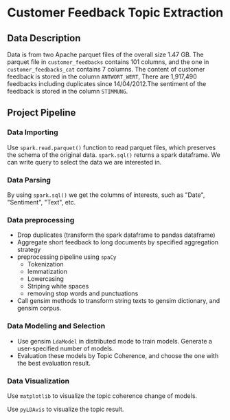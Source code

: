 # Customer Feedback Topic Extraction

## Data Description

Data is from two Apache parquet files of the overall size 1.47 GB.  The parquet file in `customer_feedbacks` contains 101 columns, and the one in `customer_feedbacks_cat` contains 7 columns. The content of customer feedback is stored in the column `ANTWORT_WERT`, There are 1,917,490 feedbacks including duplicates since 14/04/2012.The sentiment of the feedback is stored in the column `STIMMUNG`.

## Project Pipeline

### Data Importing

Use `spark.read.parquet()` function to read parquet files, which preserves the schema of the original data. `spark.sql()` returns a spark dataframe. We can write query to select the data we are interested in.

### Data Parsing

By using `spark.sql()` we get the columns of interests, such as "Date", "Sentiment", "Text", etc.

### Data preprocessing

* Drop duplicates (transform the spark dataframe to pandas dataframe)
* Aggregate short feedback to long documents by specified aggregation strategy
* preprocessing pipeline using `spaCy`
  * Tokenization
  * lemmatization
  * Lowercasing
  * Striping white spaces
  * removing stop words and punctuations
* Call gensim methods to transform string texts to gensim dictionary, and gensim corpus. 

### Data Modeling and Selection

* Use gensim `LdaModel` in distributed mode to train models. Generate a user-specified number of models. 
* Evaluation these models by Topic Coherence, and choose the one with the best evaluation result.

### Data Visualization

Use `matplotlib` to visualize the topic coherence change of models.

Use `pyLDAvis` to visualize the topic result.

